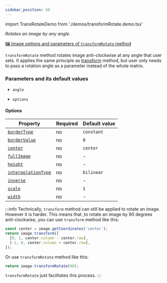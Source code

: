 ```yaml
---
sidebar_position: 50
---
```


import TransRotateDemo from './demos/transformRotate.demo.tsx'

_Rotates an image by any angle._

[🖼️ Image options and parameters of `transformRotate` method](https://image-js.github.io/image-js-typescript/classes/Image.html#transformRotate 'github.io link')

`transformRotate` method rotates image anti-clockwise at any angle that user sets. It applies the same principle as [transform](./Transform.md 'internal link on transform demo') method, but user only needs to pass a rotation angle as a parameter instead of the whole matrix.

<TransRotateDemo />

### Parameters and its default values

- `angle`

- `options`

#### Options

| Property                                                                                                                       | Required | Default value |
| ------------------------------------------------------------------------------------------------------------------------------ | -------- | ------------- |
| [`borderType`](https://image-js.github.io/image-js-typescript/interfaces/TransformRotateOptions.html#borderType)               | no       | `constant`    |
| [`borderValue`](https://image-js.github.io/image-js-typescript/interfaces/TransformRotateOptions.html#borderValue)             | no       | `0`           |
| [`center`](https://image-js.github.io/image-js-typescript/interfaces/TransformRotateOptions.html#center)                       | no       | `center`      |
| [`fullImage`](https://image-js.github.io/image-js-typescript/interfaces/TransformRotateOptions.html#fullImage)                 | no       | -             |
| [`height`](https://image-js.github.io/image-js-typescript/interfaces/TransformRotateOptions.html#height)                       | no       | -             |
| [`interpolationType`](https://image-js.github.io/image-js-typescript/interfaces/TransformRotateOptions.html#interpolationType) | no       | `bilinear`    |
| [`inverse`](https://image-js.github.io/image-js-typescript/interfaces/TransformRotateOptions.html#inverse)                     | no       | -             |
| [`scale`](https://image-js.github.io/image-js-typescript/interfaces/TransformRotateOptions.html#scale)                         | no       | `1`           |
| [`width`](https://image-js.github.io/image-js-typescript/interfaces/TransformRotateOptions.html#width)                         | no       | -             |

:::info
Technically, `transform` method can still be applied to rotate an image. However it is harder.
This means that ,to rotate an image by 90 degrees anti-clockwise, you can use `transform` method like this:

```js
const center = image.getCoordinates('center');
return image.transform([
  [0, 1, center.column - center.row],
  [-1, 0, center.column + center.row],
]);
```

Or use `transformRotate` method like this:

```js
return image.transformRotate(90);
```

`transformRotate` just facilitates this process.
:::
